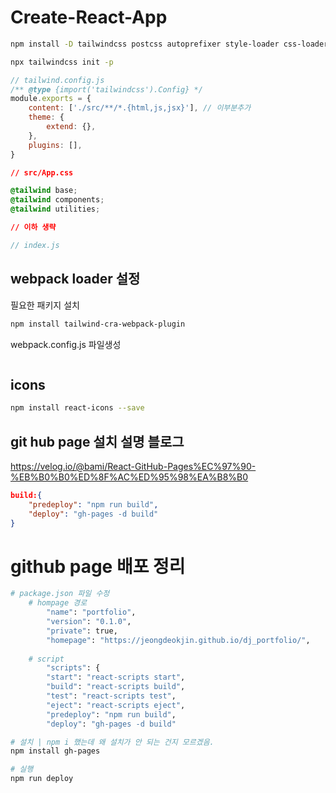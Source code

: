 # Create-React-App

```sh
npm install -D tailwindcss postcss autoprefixer style-loader css-loader postcss-loader
```

```sh
npx tailwindcss init -p
```

```js
// tailwind.config.js
/** @type {import('tailwindcss').Config} */
module.exports = {
    content: ['./src/**/*.{html,js,jsx}'], // 이부분추가
    theme: {
        extend: {},
    },
    plugins: [],
}
```

```css
// src/App.css

@tailwind base;
@tailwind components;
@tailwind utilities;

// 이하 생략
```

```jsx
// index.js
```

## webpack loader 설정

필요한 패키지 설치

```sh
npm install tailwind-cra-webpack-plugin
```

webpack.config.js 파일생성

```

```

## icons

```sh
npm install react-icons --save
```


## git hub page 설치 설명 블로그 
https://velog.io/@bami/React-GitHub-Pages%EC%97%90-%EB%B0%B0%ED%8F%AC%ED%95%98%EA%B8%B0


```json
build:{
    "predeploy": "npm run build",
    "deploy": "gh-pages -d build"
}
```


# github page 배포 정리 
```sh
# package.json 파일 수정 
    # hompage 경로 
        "name": "portfolio",
        "version": "0.1.0",
        "private": true,
        "homepage": "https://jeongdeokjin.github.io/dj_portfolio/",
    
    # script 
        "scripts": {
        "start": "react-scripts start",
        "build": "react-scripts build",
        "test": "react-scripts test",
        "eject": "react-scripts eject",
        "predeploy": "npm run build",
        "deploy": "gh-pages -d build"

# 설치 | npm i 했는데 왜 설치가 안 되는 건지 모르겠음.
npm install gh-pages

# 실행 
npm run deploy
```
